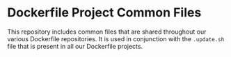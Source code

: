 # Dockerfile Project Common Files

This repository includes common files that are shared throughout our various Dockerfile repositories. It is used in conjunction with the `.update.sh` file that is present in all our Dockerfile projects.
